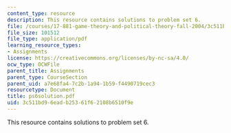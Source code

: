 ```yaml
---
content_type: resource
description: This resource contains solutions to problem set 6.
file: /courses/17-881-game-theory-and-political-theory-fall-2004/3c511bd96eadb25361f62108b6510f9e_ps6solution.pdf
file_size: 101512
file_type: application/pdf
learning_resource_types:
- Assignments
license: https://creativecommons.org/licenses/by-nc-sa/4.0/
ocw_type: OCWFile
parent_title: Assignments
parent_type: CourseSection
parent_uid: a7e68fa4-7c2b-1a94-1b59-f4490719cec3
resourcetype: Document
title: ps6solution.pdf
uid: 3c511bd9-6ead-b253-61f6-2108b6510f9e
---
```

This resource contains solutions to problem set 6.